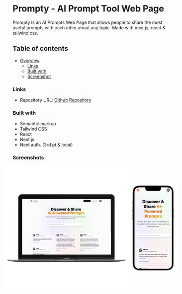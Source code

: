 # Prompty - AI Prompt Tool Web Page

Prompty is an AI Prompts Web Page that allows people to share the most useful prompts with each other about any topic. Made with next.js, react & tailwind css.

## Table of contents

- [Overview](#overview)
    - [Links](#links)
    - [Built with](#built-with)
    - [Screenshot](#screenshot)

### Links

- Repository URL: [Github Repository](https://github.com/waldvoid/Front-end-Demos/tree/main/Prompty%20-%20AI%20Prompt%20Tool)

### Built with

- Semantic markup
- Tailwind CSS
- React
- Next.js
- Next auth. (3rd pt & local)


### Screenshots

<div style="display: flex; flex-wrap: nowrap; width: 100%; justify-content: center; align-items: center">
<img src="./desktop.png" style="max-width: 100%; max-height: 400px;">
<img src="./mobile.png" style="max-width: 100%; max-height: 300px;" >
</div>
